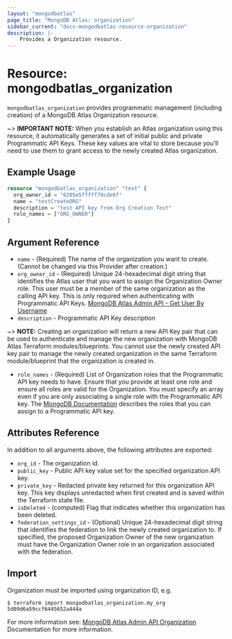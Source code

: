 ```yaml
---
layout: "mongodbatlas"
page_title: "MongoDB Atlas: organization"
sidebar_current: "docs-mongodbatlas-resource-organization"
description: |-
    Provides a Organization resource.
---
```


# Resource: mongodbatlas_organization

`mongodbatlas_organization` provides programmatic management (including creation) of a MongoDB Atlas Organization resource.

~> **IMPORTANT NOTE:**  When you establish an Atlas organization using this resource, it automatically generates a set of initial public and private Programmatic API Keys. These key values are vital to store because you'll need to use them to grant access to the newly created Atlas organization.


## Example Usage

```terraform
resource "mongodbatlas_organization" "test" {
  org_owner_id = "6205e5fffff79cde6f"
  name = "testCreateORG"
  description = "test API key from Org Creation Test"
  role_names = ["ORG_OWNER"]
}
```

## Argument Reference

* `name` - (Required) The name of the organization you want to create. (Cannot be changed via this Provider after creation.)
* `org_owner_id` - (Required) Unique 24-hexadecimal digit string that identifies the Atlas user that you want to assign the Organization Owner role. This user must be a member of the same organization as the calling API key.  This is only required when authenticating with Programmatic API Keys. [MongoDB Atlas Admin API - Get User By Username](https://www.mongodb.com/docs/atlas/reference/api-resources-spec/#tag/MongoDB-Cloud-Users/operation/getUserByUsername)
* `description` - Programmatic API Key description

~> **NOTE:** Creating an organization will return a new API Key pair that can be used to authenticate and manage the new organization  with MongoDB Atlas Terraform modules/blueprints.  You cannot use the newly created API key pair to manage the newly created organization in the same Terraform module/blueprint that the organization is created in.


* `role_names` - (Required) List of Organization roles that the Programmatic API key needs to have. Ensure that you provide at least one role and ensure all roles are valid for the Organization.  You must specify an array even if you are only associating a single role with the Programmatic API key. The [MongoDB Documentation](https://www.mongodb.com/docs/atlas/reference/user-roles/#organization-roles) describes the roles that you can assign to a Programmatic API key.
 
  
## Attributes Reference

In addition to all arguments above, the following attributes are exported:

* `org_id` - The organization id.
* `public_key` - Public API key value set for the specified organization API key.
* `private_key` - Redacted private key returned for this organization API key. This key displays unredacted when first created and is saved within the Terraform state file.
* `isDeleted` - (computed) Flag that indicates whether this organization has been deleted.
* `federation_settings_id` - (Optional) Unique 24-hexadecimal digit string that identifies the federation to link the newly created organization to. If specified, the proposed Organization Owner of the new organization must have the Organization Owner role in an organization associated with the federation.


## Import

Organization must be imported using organization ID, e.g.

```
$ terraform import mongodbatlas_organization.my_org 5d09d6a59ccf6445652a444a
```
For more information see: [MongoDB Atlas Admin API Organization](https://www.mongodb.com/docs/atlas/reference/api-resources-spec/#tag/Organizations/operation/createOrganization)  Documentation for more information.
